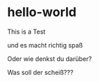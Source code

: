 # hello-world

This is a Test

und es macht richtig spaß

Oder wie denkst du darüber?

Was soll der scheiß???
